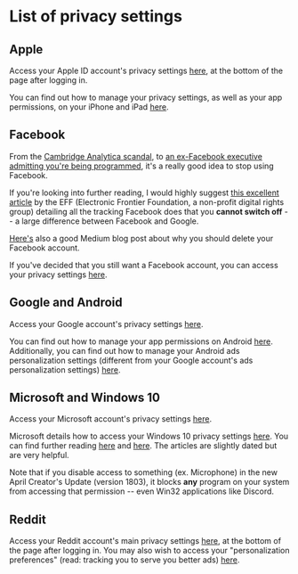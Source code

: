 # List of privacy settings
## Apple
Access your Apple ID account's privacy settings [here](https://appleid.apple.com/account/manage), at the bottom of the page after logging in.

You can find out how to manage your privacy settings, as well as your app permissions, on your iPhone and iPad [here](https://www.imore.com/how-manage-privacy-settings-iphone-and-ipad).

## Facebook
From the [Cambridge Analytica scandal](https://www.theguardian.com/news/series/cambridge-analytica-files), to [an ex-Facebook executive admitting you're being programmed](https://gizmodo.com/former-facebook-exec-you-don-t-realize-it-but-you-are-1821181133), it's a really good idea to stop using Facebook.

If you're looking into further reading, I would highly suggest [this excellent article](https://www.eff.org/deeplinks/2018/04/facebook-doesnt-need-listen-through-your-microphone-serve-you-creepy-ads) by the EFF (Electronic Frontier Foundation, a non-profit digital rights group) detailing all the tracking Facebook does that you **cannot switch off** -- a large difference between Facebook and Google. 

[Here's](https://medium.com/s/story/yes-you-should-delete-facebook-heres-why-bc623a3b4625) also a good Medium blog post about why you should delete your Facebook account.

If you've decided that you still want a Facebook account, you can access your privacy settings [here](https://www.facebook.com/settings/?tab=privacy).

## Google and Android
Access your Google account's privacy settings [here](https://myaccount.google.com/privacycheckup/).

You can find out how to manage your app permissions on Android [here](https://www.howtogeek.com/230683/how-to-manage-app-permissions-on-android-6.0/). Additionally, you can find out how to manage your Android ads personalization settings (different from your Google account's ads personalization settings) [here](https://www.techrepublic.com/article/pro-tip-how-to-opt-out-of-interest-based-ads-on-your-android-phone/).

## Microsoft and Windows 10
Access your Microsoft account's privacy settings [here](https://account.microsoft.com/privacy/).

Microsoft details how to access your Windows 10 privacy settings [here](https://support.microsoft.com/en-us/help/4027945/windows-change-privacy-settings-in-windows-10). You can find further reading [here](https://lifehacker.com/what-windows-10s-privacy-nightmare-settings-actually-1722267229) and [here](https://www.howtogeek.com/221864/digging-into-and-understanding-windows-10s-privacy-settings/). The articles are slightly dated but are very helpful. 

Note that if you disable access to something (ex. Microphone) in the new April Creator's Update (version 1803), it blocks **any** program on your system from accessing that permission -- even Win32 applications like Discord.

## Reddit
Access your Reddit account's main privacy settings [here](https://www.reddit.com/prefs/), at the bottom of the page after logging in. You may also wish to access your "personalization preferences" (read: tracking you to serve you better ads) [here](https://www.reddit.com/personalization).